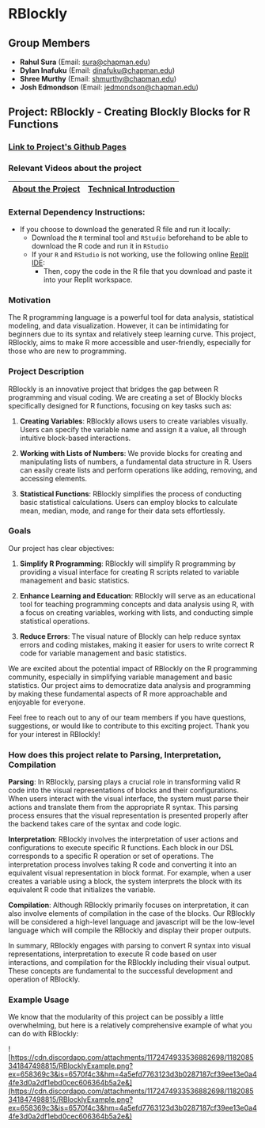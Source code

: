 # RBlockly

## Group Members

- **Rahul Sura** (Email: sura@chapman.edu)
- **Dylan Inafuku** (Email: dinafuku@chapman.edu)
- **Shree Murthy** (Email: shmurthy@chapman.edu)
- **Josh Edmondson** (Email: jedmondson@chapman.edu)

## Project: RBlockly - Creating Blockly Blocks for R Functions

### [Link to Project's Github Pages](https://shmurthy08.github.io/RBlockly/src/design-blocks/index.html)

### Relevant Videos about the project

| [About the Project](https://drive.google.com/file/d/10BJ3UKza__44V3t8VrAOoYYX1c-ZPT41/view?usp=drive_link) | [Technical Introduction](https://drive.google.com/file/d/1Lu86lGV4dcqRz8_Ed_hcUHvyoxZrC8Ya/view?usp=sharing) |
|-|-|

### External Dependency Instructions:

- If you choose to download the generated R file and run it locally:
    - Download the `R` terminal tool and `RStudio` beforehand to be able to download the R code and run it in `RStudio`
    - If your `R` and `RStudio` is not working, use the following online [Replit IDE](https://replit.com/languages/rlang): 
        - Then, copy the code in the R file that you download and paste it into your Replit workspace. 

### Motivation

The R programming language is a powerful tool for data analysis, statistical modeling, and data visualization. However, it can be intimidating for beginners due to its syntax and relatively steep learning curve. This project, RBlockly, aims to make R more accessible and user-friendly, especially for those who are new to programming.

### Project Description

RBlockly is an innovative project that bridges the gap between R programming and visual coding. We are creating a set of Blockly blocks specifically designed for R functions, focusing on key tasks such as:

1. **Creating Variables**: RBlockly allows users to create variables visually. Users can specify the variable name and assign it a value, all through intuitive block-based interactions.

2. **Working with Lists of Numbers**: We provide blocks for creating and manipulating lists of numbers, a fundamental data structure in R. Users can easily create lists and perform operations like adding, removing, and accessing elements.

3. **Statistical Functions**: RBlockly simplifies the process of conducting basic statistical calculations. Users can employ blocks to calculate mean, median, mode, and range for their data sets effortlessly.

### Goals

Our project has clear objectives:

1. **Simplify R Programming**: RBlockly will simplify R programming by providing a visual interface for creating R scripts related to variable management and basic statistics.

2. **Enhance Learning and Education**: RBlockly will serve as an educational tool for teaching programming concepts and data analysis using R, with a focus on creating variables, working with lists, and conducting simple statistical operations.

3. **Reduce Errors**: The visual nature of Blockly can help reduce syntax errors and coding mistakes, making it easier for users to write correct R code for variable management and basic statistics.

We are excited about the potential impact of RBlockly on the R programming community, especially in simplifying variable management and basic statistics. Our project aims to democratize data analysis and programming by making these fundamental aspects of R more approachable and enjoyable for everyone.

Feel free to reach out to any of our team members if you have questions, suggestions, or would like to contribute to this exciting project. Thank you for your interest in RBlockly!

### How does this project relate to Parsing, Interpretation, Compilation

**Parsing**: In RBlockly, parsing plays a crucial role in transforming valid R code into the visual representations of blocks and their configurations. When users interact with the visual interface, the system must parse their actions and translate them from the appropriate R syntax. This parsing process ensures that the visual representation is presented properly after the backend takes care of the syntax and code logic. 

**Interpretation**: RBlockly involves the interpretation of user actions and configurations to execute specific R functions. Each block in our DSL corresponds to a specific R operation or set of operations. The interpretation process involves taking R code and converting it into an equivalent visual representation in block format. For example, when a user creates a variable using a block, the system interprets the block with its equivalent R code that initializes the variable.

**Compilation**: Although RBlockly primarily focuses on interpretation, it can also involve elements of compilation in the case of the blocks. Our RBlockly will be considered a high-level language and javascript will be the low-level language which will compile the RBlockly and display their proper outputs. 

In summary, RBlockly engages with parsing to convert R syntax into visual representations, interpretation to execute R code based on user interactions, and compilation for the RBlockly including their visual output. These concepts are fundamental to the successful development and operation of RBlockly.

### Example Usage

We know that the modularity of this project can be possibly a little overwhelming, but here is a relatively comprehensive example of what you can do with RBlockly:

![https://cdn.discordapp.com/attachments/1172474933536882698/1182085341847498815/RBlocklyExample.png?ex=658369c3&is=6570f4c3&hm=4a5efd7763123d3b0287187cf39ee13e0a44fe3d0a2df1ebd0cec606364b5a2e&](https://cdn.discordapp.com/attachments/1172474933536882698/1182085341847498815/RBlocklyExample.png?ex=658369c3&is=6570f4c3&hm=4a5efd7763123d3b0287187cf39ee13e0a44fe3d0a2df1ebd0cec606364b5a2e&)
